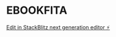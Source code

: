 # EBOOKFITA

[Edit in StackBlitz next generation editor ⚡️](https://stackblitz.com/~/github.com/Jonlenny/EBOOKFITA)